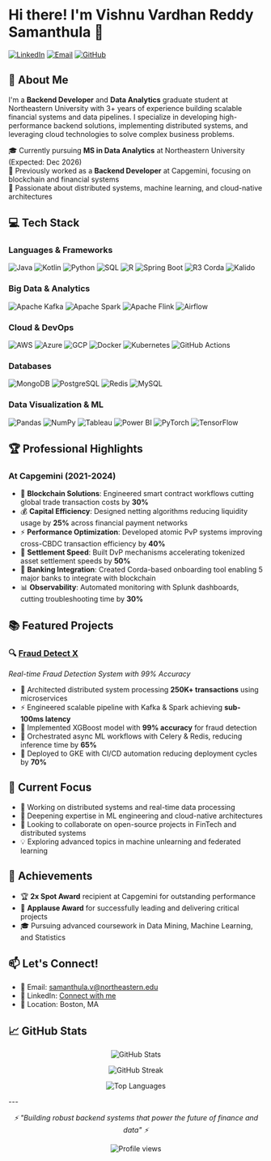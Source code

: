 # Hi there! I'm Vishnu Vardhan Reddy Samanthula 👋

[![LinkedIn](https://img.shields.io/badge/LinkedIn-0077B5?style=for-the-badge&logo=linkedin&logoColor=white)](https://www.linkedin.com/in/vishnu-vardhan-reddy-samanthula-056a831b6/)
[![Email](https://img.shields.io/badge/Email-D14836?style=for-the-badge&logo=gmail&logoColor=white)](mailto:samanthula.v@northeastern.edu)
[![GitHub](https://img.shields.io/badge/GitHub-100000?style=for-the-badge&logo=github&logoColor=white)](https://github.com/vishnu2505)

## 🚀 About Me

I'm a **Backend Developer** and **Data Analytics** graduate student at Northeastern University with 3+ years of experience building scalable financial systems and data pipelines. I specialize in developing high-performance backend solutions, implementing distributed systems, and leveraging cloud technologies to solve complex business problems.

🎓 Currently pursuing **MS in Data Analytics** at Northeastern University (Expected: Dec 2026)  
💼 Previously worked as a **Backend Developer** at Capgemini, focusing on blockchain and financial systems  
🌟 Passionate about distributed systems, machine learning, and cloud-native architectures

## 💻 Tech Stack

### Languages & Frameworks
![Java](https://img.shields.io/badge/Java-ED8B00?style=for-the-badge&logo=openjdk&logoColor=white)
![Kotlin](https://img.shields.io/badge/Kotlin-7F52FF?style=for-the-badge&logo=kotlin&logoColor=white)
![Python](https://img.shields.io/badge/Python-3776AB?style=for-the-badge&logo=python&logoColor=white)
![SQL](https://img.shields.io/badge/SQL-4479A1?style=for-the-badge&logo=mysql&logoColor=white)
![R](https://img.shields.io/badge/R-276DC3?style=for-the-badge&logo=r&logoColor=white)
![Spring Boot](https://img.shields.io/badge/Spring_Boot-6DB33F?style=for-the-badge&logo=spring&logoColor=white)
![R3 Corda](https://img.shields.io/badge/R3_Corda-EC1D2A?style=for-the-badge&logo=r3&logoColor=white)
![Kalido](https://img.shields.io/badge/Kalido-4B0082?style=for-the-badge&logoColor=white)

### Big Data & Analytics
![Apache Kafka](https://img.shields.io/badge/Apache_Kafka-231F20?style=for-the-badge&logo=apache-kafka&logoColor=white)
![Apache Spark](https://img.shields.io/badge/Apache_Spark-E25A1C?style=for-the-badge&logo=apachespark&logoColor=white)
![Apache Flink](https://img.shields.io/badge/Apache_Flink-E6526F?style=for-the-badge&logo=apache-flink&logoColor=white)
![Airflow](https://img.shields.io/badge/Airflow-017CEE?style=for-the-badge&logo=Apache%20Airflow&logoColor=white)

### Cloud & DevOps
![AWS](https://img.shields.io/badge/AWS-232F3E?style=for-the-badge&logo=amazon-aws&logoColor=white)
![Azure](https://img.shields.io/badge/Azure-0089D0?style=for-the-badge&logo=microsoft-azure&logoColor=white)
![GCP](https://img.shields.io/badge/GCP-4285F4?style=for-the-badge&logo=google-cloud&logoColor=white)
![Docker](https://img.shields.io/badge/Docker-2496ED?style=for-the-badge&logo=docker&logoColor=white)
![Kubernetes](https://img.shields.io/badge/Kubernetes-326CE5?style=for-the-badge&logo=kubernetes&logoColor=white)
![GitHub Actions](https://img.shields.io/badge/GitHub_Actions-2088FF?style=for-the-badge&logo=github-actions&logoColor=white)

### Databases
![MongoDB](https://img.shields.io/badge/MongoDB-47A248?style=for-the-badge&logo=mongodb&logoColor=white)
![PostgreSQL](https://img.shields.io/badge/PostgreSQL-316192?style=for-the-badge&logo=postgresql&logoColor=white)
![Redis](https://img.shields.io/badge/Redis-DC382D?style=for-the-badge&logo=redis&logoColor=white)
![MySQL](https://img.shields.io/badge/MySQL-4479A1?style=for-the-badge&logo=mysql&logoColor=white)

### Data Visualization & ML
![Pandas](https://img.shields.io/badge/Pandas-150458?style=for-the-badge&logo=pandas&logoColor=white)
![NumPy](https://img.shields.io/badge/NumPy-013243?style=for-the-badge&logo=numpy&logoColor=white)
![Tableau](https://img.shields.io/badge/Tableau-E97627?style=for-the-badge&logo=Tableau&logoColor=white)
![Power BI](https://img.shields.io/badge/PowerBI-F2C811?style=for-the-badge&logo=Power%20BI&logoColor=white)
![PyTorch](https://img.shields.io/badge/PyTorch-EE4C2C?style=for-the-badge&logo=pytorch&logoColor=white)
![TensorFlow](https://img.shields.io/badge/TensorFlow-FF6F00?style=for-the-badge&logo=tensorflow&logoColor=white)

## 🏆 Professional Highlights

### At Capgemini (2021-2024)
- 🔗 **Blockchain Solutions**: Engineered smart contract workflows cutting global trade transaction costs by **30%**
- 💰 **Capital Efficiency**: Designed netting algorithms reducing liquidity usage by **25%** across financial payment networks
- ⚡ **Performance Optimization**: Developed atomic PvP systems improving cross-CBDC transaction efficiency by **40%**
- 🚀 **Settlement Speed**: Built DvP mechanisms accelerating tokenized asset settlement speeds by **50%**
- 🏦 **Banking Integration**: Created Corda-based onboarding tool enabling 5 major banks to integrate with blockchain
- 📊 **Observability**: Automated monitoring with Splunk dashboards, cutting troubleshooting time by **30%**

## 📚 Featured Projects

### 🔍 [Fraud Detect X](https://github.com/vishnu2505/fraud-detect-x)
*Real-time Fraud Detection System with 99% Accuracy*
- 🎯 Architected distributed system processing **250K+ transactions** using microservices
- ⚡ Engineered scalable pipeline with Kafka & Spark achieving **sub-100ms latency**
- 🤖 Implemented XGBoost model with **99% accuracy** for fraud detection
- 🔄 Orchestrated async ML workflows with Celery & Redis, reducing inference time by **65%**
- 🚀 Deployed to GKE with CI/CD automation reducing deployment cycles by **70%**


## 🎯 Current Focus

- 🔭 Working on distributed systems and real-time data processing
- 🌱 Deepening expertise in ML engineering and cloud-native architectures
- 👯 Looking to collaborate on open-source projects in FinTech and distributed systems
- 💡 Exploring advanced topics in machine unlearning and federated learning

## 🏅 Achievements

- 🏆 **2x Spot Award** recipient at Capgemini for outstanding performance
- 👏 **Applause Award** for successfully leading and delivering critical projects
- 🎓 Pursuing advanced coursework in Data Mining, Machine Learning, and Statistics

## 📫 Let's Connect!

- 📧 Email: [samanthula.v@northeastern.edu](mailto:samanthula.v@northeastern.edu)
- 💼 LinkedIn: [Connect with me](https://www.linkedin.com/in/vishnu-vardhan-reddy-samanthula-056a831b6/)
- 📍 Location: Boston, MA
  
## 📈 GitHub Stats

<p align="center">
  <img src="https://github-readme-stats.vercel.app/api?username=vishnu2505&show_icons=true&theme=radical" alt="GitHub Stats" />
</p>

<p align="center">
  <img src="https://github-readme-streak-stats.herokuapp.com/?user=vishnu2505&theme=radical" alt="GitHub Streak" />
</p>

<p align="center">
  <img src="https://github-readme-stats.vercel.app/api/top-langs/?username=vishnu2505&layout=compact&theme=radical" alt="Top Languages" />
</p>
---

<p align="center">
  <i>⚡ "Building robust backend systems that power the future of finance and data" ⚡</i>
</p>

<p align="center">
  <img src="https://komarev.com/ghpvc/?username=vishnu2505&color=blueviolet" alt="Profile views" />
</p>
